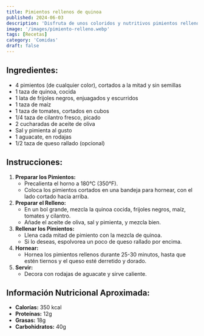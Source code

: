 ```yaml
---
title: Pimientos rellenos de quinoa
published: 2024-06-03
description: 'Disfruta de unos coloridos y nutritivos pimientos rellenos de quinoa, frijoles negros, maíz y tomates, decorados con aguacate y queso'
image: '/images/pimiento-relleno.webp'
tags: [Recetas]
category: 'Comidas'
draft: false 
---
```

## Ingredientes:
- 4 pimientos (de cualquier color), cortados a la mitad y sin semillas
- 1 taza de quinoa, cocida
- 1 lata de frijoles negros, enjuagados y escurridos
- 1 taza de maíz
- 1 taza de tomates, cortados en cubos
- 1/4 taza de cilantro fresco, picado
- 2 cucharadas de aceite de oliva
- Sal y pimienta al gusto
- 1 aguacate, en rodajas
- 1/2 taza de queso rallado (opcional)
## Instrucciones:
1. **Preparar los Pimientos:**
   - Precalienta el horno a 180°C (350°F).
   - Coloca los pimientos cortados en una bandeja para hornear, con el lado cortado hacia arriba.
2. **Preparar el Relleno:**
   - En un bol grande, mezcla la quinoa cocida, frijoles negros, maíz, tomates y cilantro.
   - Añade el aceite de oliva, sal y pimienta, y mezcla bien.
3. **Rellenar los Pimientos:**
   - Llena cada mitad de pimiento con la mezcla de quinoa.
   - Si lo deseas, espolvorea un poco de queso rallado por encima.
4. **Hornear:**
   - Hornea los pimientos rellenos durante 25-30 minutos, hasta que estén tiernos y el queso esté derretido y dorado.
5. **Servir:**
   - Decora con rodajas de aguacate y sirve caliente.
## Información Nutricional Aproximada:
- **Calorías:** 350 kcal
- **Proteínas:** 12g
- **Grasas:** 18g
- **Carbohidratos:** 40g